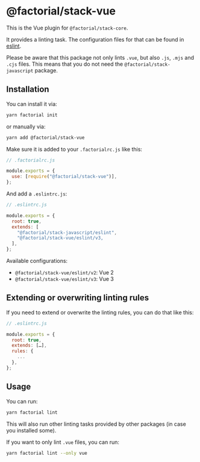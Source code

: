# @factorial/stack-vue

This is the Vue plugin for `@factorial/stack-core`.

It provides a linting task. The configuration files for that can be found in [eslint](eslint).

Please be aware that this package not only lints `.vue`, but also `.js`, `.mjs` and `.cjs` files. This means that you do not need the `@factorial/stack-javascript` package.

## Installation

You can install it via:

```bash
yarn factorial init
```

or manually via:

```bash
yarn add @factorial/stack-vue
```

Make sure it is added to your `.factorialrc.js` like this:

```js
// .factorialrc.js

module.exports = {
  use: [require("@factorial/stack-vue")],
};
```

And add a `.eslintrc.js`:

```js
// .eslintrc.js

module.exports = {
  root: true,
  extends: [
    "@factorial/stack-javascript/eslint",
    "@factorial/stack-vue/eslint/v3,
  ],
};
```

Available configurations:

- `@factorial/stack-vue/eslint/v2`: Vue 2
- `@factorial/stack-vue/eslint/v3`: Vue 3

## Extending or overwriting linting rules

If you need to extend or overwrite the linting rules, you can do that like this:

```js
// .eslintrc.js

module.exports = {
  root: true,
  extends: […],
  rules: {
    ...
  },
};
```

## Usage

You can run:

```bash
yarn factorial lint
```

This will also run other linting tasks provided by other packages (in case you installed some).

If you want to only lint `.vue` files, you can run:

```bash
yarn factorial lint --only vue
```
